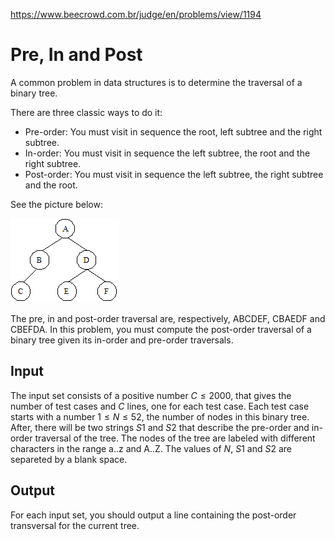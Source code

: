 https://www.beecrowd.com.br/judge/en/problems/view/1194

# Pre, In and Post

A common problem in data structures is to determine the traversal of a binary
tree.

There are three classic ways to do it:

 - Pre-order: You must visit in sequence the root, left subtree and the right
   subtree.
 - In-order: You must visit in sequence the left subtree, the root and the
   right subtree.
 - Post-order: You must visit in sequence the left subtree, the right subtree
   and the root.

See the picture below:

![](imgs/UOJ_1194.png)

The pre, in and post-order traversal are, respectively,  ABCDEF, CBAEDF and
CBEFDA. In this problem, you must compute the post-order traversal of a binary
tree given its in-order and pre-order traversals.

## Input

The input set consists of a positive number $C \leq 2000$, that gives the
number of test cases and $C$ lines, one for each test case. Each test case
starts with a number $1 \leq N \leq 52$, the number of nodes in this binary
tree. After, there will be two strings $S1$ and $S2$ that describe the
pre-order and in-order traversal of the tree. The nodes of the tree are
labeled with different characters in the range a..z and A..Z. The values of
$N$, $S1$ and $S2$ are separeted by a blank space.

## Output

For each input set, you should output a line containing the post-order
transversal for the current tree.
